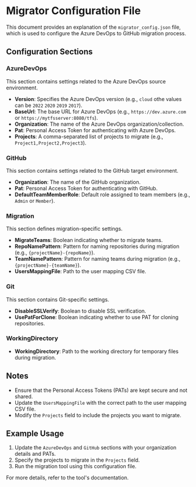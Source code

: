 # Migrator Configuration File

This document provides an explanation of the `migrator_config.json` file, which is used to configure the Azure DevOps to GitHub migration process.

## Configuration Sections

### AzureDevOps
This section contains settings related to the Azure DevOps source environment.
- **Version**: Specifies the Azure DevOps version (e.g., `cloud` othe values can be `2022` `2020` `2019` `2017`).
- **BaseUrl**: The base URL for Azure DevOps (e.g., `https://dev.azure.com` or `https://mytfsserver:8080/tfs`).
- **Organization**: The name of the Azure DevOps organization/collection.
- **Pat**: Personal Access Token for authenticating with Azure DevOps.
- **Projects**: A comma-separated list of projects to migrate (e.g., `Project1,Project2,Project3`).

### GitHub
This section contains settings related to the GitHub target environment.
- **Organization**: The name of the GitHub organization.
- **Pat**: Personal Access Token for authenticating with GitHub.
- **DefaultTeamMemberRole**: Default role assigned to team members (e.g., `Admin` or `Member`).

### Migration
This section defines migration-specific settings.
- **MigrateTeams**: Boolean indicating whether to migrate teams.
- **RepoNamePattern**: Pattern for naming repositories during migration (e.g., `{projectName}-{repoName}`).
- **TeamNamePattern**: Pattern for naming teams during migration (e.g., `{projectName}-{teamName}`).
- **UsersMappingFile**: Path to the user mapping CSV file.

### Git
This section contains Git-specific settings.
- **DisableSSLVerify**: Boolean to disable SSL verification.
- **UsePatForClone**: Boolean indicating whether to use PAT for cloning repositories.

### WorkingDirectory
- **WorkingDirectory**: Path to the working directory for temporary files during migration.

## Notes
- Ensure that the Personal Access Tokens (PATs) are kept secure and not shared.
- Update the `UsersMappingFile` with the correct path to the user mapping CSV file.
- Modify the `Projects` field to include the projects you want to migrate.

## Example Usage
1. Update the `AzureDevOps` and `GitHub` sections with your organization details and PATs.
2. Specify the projects to migrate in the `Projects` field.
3. Run the migration tool using this configuration file.

For more details, refer to the tool's documentation.